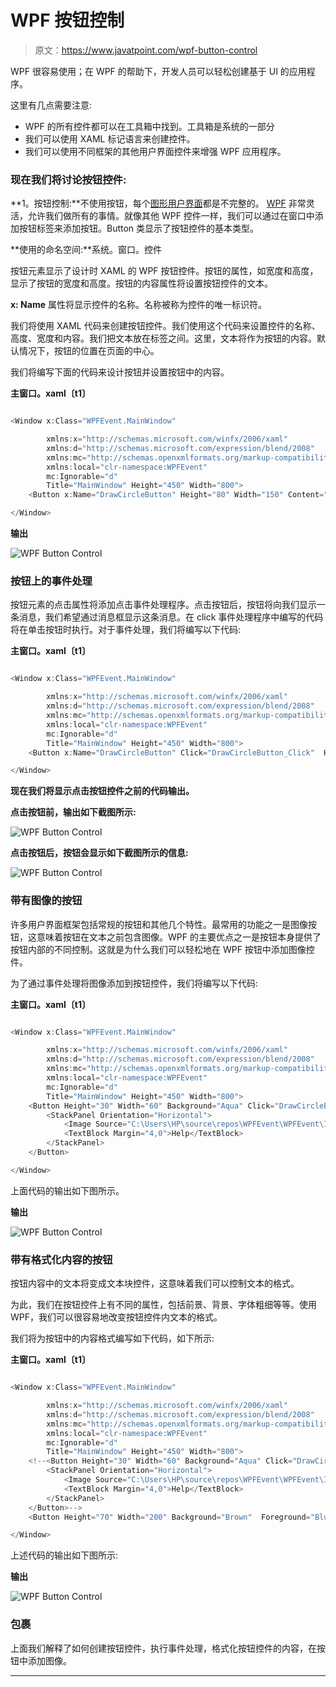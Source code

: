 # WPF 按钮控制

> 原文：<https://www.javatpoint.com/wpf-button-control>

WPF 很容易使用；在 WPF 的帮助下，开发人员可以轻松创建基于 UI 的应用程序。

这里有几点需要注意:

*   WPF 的所有控件都可以在工具箱中找到。工具箱是系统的一部分
*   我们可以使用 XAML 标记语言来创建控件。
*   我们可以使用不同框架的其他用户界面控件来增强 WPF 应用程序。

### 现在我们将讨论按钮控件:

**1。按钮控制:**不使用按钮，每个[图形用户界面](https://www.javatpoint.com/gui-full-form)都是不完整的。 [WPF](https://www.javatpoint.com/wpf) 非常灵活，允许我们做所有的事情。就像其他 WPF 控件一样，我们可以通过在窗口中添加按钮标签来添加按钮。Button 类显示了按钮控件的基本类型。

**使用的命名空间:**系统。窗口。控件

按钮元素显示了设计时 XAML 的 WPF 按钮控件。按钮的属性，如宽度和高度，显示了按钮的宽度和高度。按钮的内容属性将设置按钮控件的文本。

**x: Name** 属性将显示控件的名称。名称被称为控件的唯一标识符。

我们将使用 XAML 代码来创建按钮控件。我们使用这个代码来设置控件的名称、高度、宽度和内容。我们把文本放在标签之间。这里，文本将作为按钮的内容。默认情况下，按钮的位置在页面的中心。

我们将编写下面的代码来设计按钮并设置按钮中的内容。

**主窗口。xaml〔t1〕**

```cs

<Window x:Class="WPFEvent.MainWindow"

        xmlns:x="http://schemas.microsoft.com/winfx/2006/xaml"
        xmlns:d="http://schemas.microsoft.com/expression/blend/2008"
        xmlns:mc="http://schemas.openxmlformats.org/markup-compatibility/2006"
        xmlns:local="clr-namespace:WPFEvent"
        mc:Ignorable="d"
        Title="MainWindow" Height="450" Width="800">
    <Button x:Name="DrawCircleButton" Height="80" Width="150" Content="hey Click on Me"></Button>

</Window>

```

**输出**

![WPF Button Control](img/7d18cdd924bbd1f71cf32a454ec51532.png)

### 按钮上的事件处理

按钮元素的点击属性将添加点击事件处理程序。点击按钮后，按钮将向我们显示一条消息，我们希望通过消息框显示这条消息。在 click 事件处理程序中编写的代码将在单击按钮时执行。对于事件处理，我们将编写以下代码:

**主窗口。xaml〔t1〕**

```cs

<Window x:Class="WPFEvent.MainWindow"

        xmlns:x="http://schemas.microsoft.com/winfx/2006/xaml"
        xmlns:d="http://schemas.microsoft.com/expression/blend/2008"
        xmlns:mc="http://schemas.openxmlformats.org/markup-compatibility/2006"
        xmlns:local="clr-namespace:WPFEvent"
        mc:Ignorable="d"
        Title="MainWindow" Height="450" Width="800">
    <Button x:Name="DrawCircleButton" Click="DrawCircleButton_Click"  Height="80" Width="150" Content="hey Click on Me"></Button>

</Window>

```

**现在我们将显示点击按钮控件之前的代码输出。**

**点击按钮前，输出如下截图所示:**

![WPF Button Control](img/24bffaea5f3fca6599fc47c0dd00a40b.png)

**点击按钮后，按钮会显示如下截图所示的信息:**

![WPF Button Control](img/15cf9b8cf0ce75c7a4f3d4271d5dd343.png)

### 带有图像的按钮

许多用户界面框架包括常规的按钮和其他几个特性。最常用的功能之一是图像按钮，这意味着按钮在文本之前包含图像。WPF 的主要优点之一是按钮本身提供了按钮内部的不同控制。这就是为什么我们可以轻松地在 WPF 按钮中添加图像控件。

为了通过事件处理将图像添加到按钮控件，我们将编写以下代码:

**主窗口。xaml〔t1〕**

```cs

<Window x:Class="WPFEvent.MainWindow"

        xmlns:x="http://schemas.microsoft.com/winfx/2006/xaml"
        xmlns:d="http://schemas.microsoft.com/expression/blend/2008"
        xmlns:mc="http://schemas.openxmlformats.org/markup-compatibility/2006"
        xmlns:local="clr-namespace:WPFEvent"
        mc:Ignorable="d"
        Title="MainWindow" Height="450" Width="800">
    <Button Height="30" Width="60" Background="Aqua" Click="DrawCircleButton_Click">
        <StackPanel Orientation="Horizontal">
            <Image Source="C:\Users\HP\source\repos\WPFEvent\WPFEvent\Image\btnimg.jpg" />
            <TextBlock Margin="4,0">Help</TextBlock>
        </StackPanel>
    </Button>

</Window>

```

上面代码的输出如下图所示。

**输出**

![WPF Button Control](img/c99890739af751df165d851775312578.png)

### 带有格式化内容的按钮

按钮内容中的文本将变成文本块控件，这意味着我们可以控制文本的格式。

为此，我们在按钮控件上有不同的属性，包括前景、背景、字体粗细等等。使用 WPF，我们可以很容易地改变按钮控件内文本的格式。

我们将为按钮中的内容格式编写如下代码，如下所示:

**主窗口。xaml〔t1〕**

```cs

<Window x:Class="WPFEvent.MainWindow"

        xmlns:x="http://schemas.microsoft.com/winfx/2006/xaml"
        xmlns:d="http://schemas.microsoft.com/expression/blend/2008"
        xmlns:mc="http://schemas.openxmlformats.org/markup-compatibility/2006"
        xmlns:local="clr-namespace:WPFEvent"
        mc:Ignorable="d"
        Title="MainWindow" Height="450" Width="800">
    <!--<Button Height="30" Width="60" Background="Aqua" Click="DrawCircleButton_Click">
        <StackPanel Orientation="Horizontal">
            <Image Source="C:\Users\HP\source\repos\WPFEvent\WPFEvent\Image\btnimg.jpg" />
            <TextBlock Margin="4,0">Help</TextBlock>
        </StackPanel>
    </Button>-->
    <Button Height="70" Width="200" Background="Brown"  Foreground="Blue" FontWeight="Bold">Formatted Button</Button>

</Window>

```

上述代码的输出如下图所示:

**输出**

![WPF Button Control](img/419bf3f66fa1bc7b764bc7d260684262.png)

### 包裹

上面我们解释了如何创建按钮控件，执行事件处理，格式化按钮控件的内容，在按钮中添加图像。

* * *